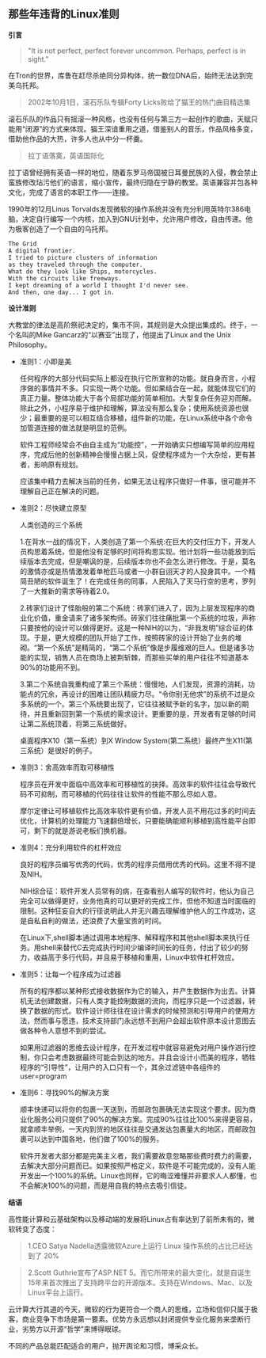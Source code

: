 ## 那些年违背的Linux准则 ##

**引言**



>"It is not perfect, perfect forever uncommon. Perhaps, perfect is in sight." 

在Tron的世界，库鲁在赶尽杀绝同分异构体，统一数位DNA后，始终无法达到完美乌托邦。

> 2002年10月1日，滚石乐队专辑Forty Licks败给了猫王的热门曲目精选集

滚石乐队的作品只有摇滚一种风格，也没有任何与第三方一起创作的歌曲，天赋只能用“闭源”的方式来体现。猫王深谙重用之道，借鉴别人的音乐，作品风格多变，借助他作品的大热，许多人也从中分一杯羹。

> 拉丁语落寞，英语国际化

拉丁语曾经拥有英语一样的地位，随着东罗马帝国被日耳曼民族的入侵，教会禁止蛮族修改玷污他们的语言，缩小宣传，最终归隐在宁静的教堂。英语兼容并包各种文化，完成了语言的本职工作——连接。

1990年的12月Linus Torvalds发现微软的操作系统并没有充分利用英特尔386电脑，决定自行编写一个内核，加入到GNU计划中，允许用户修改，自由传递。他为极客创造了一个自由的乌托邦。

```
The Grid
A digital frontier.
I tried to picture clusters of information
as they traveled through the computer.
What do they look like Ships, motorcycles.
With the circuits like freeways.
I kept dreaming of a world I thought I'd never see.
And then, one day... I got in.
```

**设计准则**

大教堂的律法是高阶祭祀决定的，集市不同，其规则是大众提出集成的。终于，一个名叫的Mike Gancarz的“以赛亚”出现了，他提出了Linux and the Unix Philosophy。

- 准则1：小即是美

     任何程序的大部分代码实际上都没在执行它所宣称的功能。就自身而言，小程序做的事情并不多。只实现一两个功能。但如果结合在一起，就能体现它们的真正力量。整体功能大于各个局部功能的简单相加。大型复杂任务迎刃而解。除此之外，小程序易于维护和理解，算法没有那么复杂；使用系统资源也很少；最重要的是可以相互结合移植，组件新的功能，在Linux系统中各个命令加管道连接的做法就是明显的范例。

     软件工程师经常会不由自主成为“功能控”，一开始确实只想编写简单的应用程序，完成后他的创新精神会慢慢占据上风，促使程序成为一个大杂烩，更有甚者，影响原有规划。

     应该集中精力去解决当前的任务，如果无法让程序只做好一件事，很可能并不理解自己正在解决的问题。

- 准则2：尽快建立原型

     人类创造的三个系统

     1.在背水一战的情况下，人类创造了第一个系统:在巨大的交付压力下，开发人员构思着系统，但是他没有足够的时间将构思实现。他计划将一些功能放到后续版本去完成，但是嘲讽的是，后续版本你也不会怎么进行修改。于是，莫名的激情亦或是热情激发着单枪匹马或者一小群自诩天才的人投身其中。一个精简丑陋的软件诞生了！在完成任务的同事，人民陷入了天马行空的思考，罗列了一大推新的需求等待着2.0。
     
     2.砖家们设计了怪胎般的第二个系统：砖家们进入了，因为上层发现程序的商业化价值，重金请来了诸多架构师。砖家们往往痛批第一个系统的垃圾，声称只要按他的设计可以做得更好。这是一种NIH的以为，“非我发明”综合征的体现。于是，更大规模的团队开始了工作，按照砖家的设计开始了业务的堆砌。“第一个系统”是精简的，“第二个系统”像是步履维艰的巨人。但是诸多功能的实现，销售人员在商场上披荆斩棘，而那些买单的用户往往不知道基本90%的功能用不到。
	
     3.第二个系统自我重构成了第三个系统：慢慢地，人们发现，资源的消耗，功能点的冗余，再设计的困难让团队精疲力尽。“令你别无他求”的系统不过是众多系统的一个。第三个系统要出现了，它往往被赋予新的名字，加以新的期待，并且重新回到第一个系统的需求设计。更重要的是，开发者有足够的时间让第二系统顶着，将第三系统做好。
     
     桌面程序X10（第一系统）到X Window System(第二系统）最终产生X11(第三系统）是很好的例子。

- 准则3：舍高效率而取可移植性

     程序员在开发中面临中高效率和可移植性的抉择。高效率的软件往往会导致代码不可抑制，而可移植的代码往往让软件的性能不那么尽如人意。

     摩尔定律让可移植软件比高效率软件更有价值，开发人员不用花过多的时间去优化，计算机的处理能力飞速翻倍增长，只要能确能顺利移植到高性能平台即可，剩下的就是游说老板们换机器。

- 准则4：充分利用软件的杠杆效应

     良好的程序员编写优秀的代码，优秀的程序员借用优秀的代码。这里不得不提及NIH。

     NIH综合征：软件开发人员常有的病，在查看别人编写的软件时，他认为自己完全可以做得更好，业务他真的可以更好的完成工作，但他不知道当时面临的限制。这种狂妄自大的行径说明此人并无兴趣去理解维护他人的工作成功，这是自私自利的做法，还浪费了大量宝贵的时间。

     在Linux下,shell脚本通过调用本地程序、解释程序和其他shell脚本来执行任务。用shell来替代C去完成执行时间少编译时间长的任务，付出了较少的努力，收益高于多行代码，并且易于移植和重用，Linux中软件杠杆效应。

- 准则5：让每一个程序成为过滤器

     所有的程序都以某种形式接收数据作为它的输入，并产生数据作为出去。计算机无法创建数据，只有人类才能控制数据的流向，而程序只是一个过滤器，转换了数据的形式。软件设计师往往在设计需求的时候预测和引导用户的使用方法，然而事与愿违，技术支持部门永远想不到用户会超出软件原本设计意图去做各种令人意想不到的尝试。

     如果用过滤器的思维去设计程序，在开发过程中就容易避免对用户操作进行控制，你只会考虑数据最终可能会到达的地方。并且会设计小而美的程序，牺牲程序的“引导性”，让用户的入口只有一个，其余过滤链中各组件的user=program


- 准则6：寻找90%的解决方案

     顺丰快递可以将你的包裹一天送到，而邮政包裹确无法实现这个要求。因为商业化服务公司只提供了90%的解决方案。完成90%往往比100%来得更容易，就拿顺丰举例，一天内到货的地区往往是交通发达包裹量大的地区，而邮政包裹可以达到中国各地，他们做了100%的服务。

     软件开发者大部分都是完美主义者，我们需要故意忽略那些费时费力的需要，去解决大部分问题而已。如果按照严格定义，软件是不可能完成的，没有人能开发出一个100%的系统。Linux也同样，它的晦涩难懂并非要求人人都懂，也不会解决100%的问题，而是用自我的特点去吸引信徒。























**结语**

高性能计算和云基础架构以及移动端的发展将Linux占有率达到了前所未有的，微软转变了态度：

> 1.CEO Satya Nadella透露微软Azure上运行 Linux 操作系统的占比已经达到了 20%

> 2.Scott Guthrie宣布了ASP.NET 5。而它所带来的最大变化，就是自诞生15年来首次推出了支持跨平台的开源版本。支持在Windows、Mac、以及Linux平台上运行。

云计算大行其道的今天，微软的行为更符合一个商人的思维，立场和信仰只属于极客，商业竞争下市场是第一要素。优势方永远想以封闭提供专业化服务来垄断行业，劣势方以开源“哲学”来博得眼球。

不同的产品总能匹配适合的用户，抛开舆论和习惯，博采众长。

